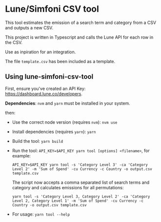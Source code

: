 # Lune/Simfoni CSV tool

This tool estimates the emission of a search term and category from a CSV and outputs a new CSV.

This project is written in Typescript and calls the Lune API for each row in the CSV.

Use as inpiration for an integration.

The file `template.csv` has been included as a template.

## Using lune-simfoni-csv-tool

First, ensure you've created an API Key: https://dashboard.lune.co/developers.

**Dependencies**: `nvm` and `yarn` must be installed in your system.

then:

* Use the correct node version (requires `nvm`): `nvm use`
* Install dependencies (requires `yarn`): `yarn`
* Build the tool: `yarn build`
* Run the tool: `API_KEY=$API_KEY yarn tool [options] <filename>`, for example:
    ```
    API_KEY=$API_KEY yarn tool -s 'Category Level 3' -ca 'Category Level 2' -m 'Sum of Spend' -cu Currency -c Country -o output.csv template.csv
    ```

    The script now accepts a comma separated list of search terms and category and calculates emissions for all permutations:
    ```
    yarn tool -s 'Category Level 3, Category Level 2' -ca 'Category Level 2, Category Level 1' -m 'Sum of Spend' -cu Currency -c Country -o output.csv template.csv
    ```

* For usage: `yarn tool --help`
